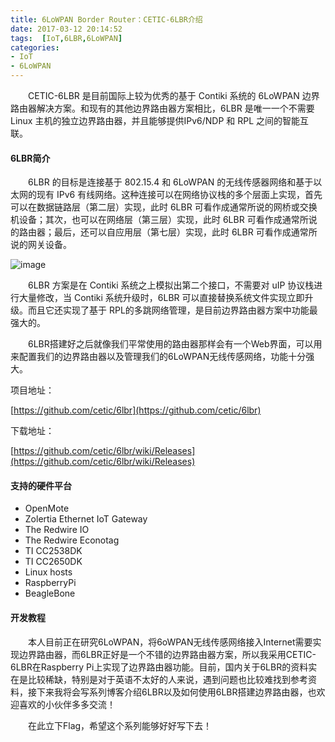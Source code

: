 ```yaml
---
title: 6LoWPAN Border Router：CETIC-6LBR介绍
date: 2017-03-12 20:14:52
tags:  [IoT,6LBR,6LoWPAN]
categories:
- IoT
- 6LoWPAN
---
```


　　CETIC-6LBR 是目前国际上较为优秀的基于 Contiki 系统的 6LoWPAN 边界路由器解决方案。和现有的其他边界路由器方案相比，6LBR 是唯一一个不需要 Linux 主机的独立边界路由器，并且能够提供IPv6/NDP 和 RPL 之间的智能互联。

<!--more-->

#### 6LBR简介

　　6LBR 的目标是连接基于 802.15.4 和 6LoWPAN 的无线传感器网络和基于以太网的现有 IPv6 有线网络。这种连接可以在网络协议栈的多个层面上实现，首先可以在数据链路层（第二层）实现，此时 6LBR 可看作成通常所说的网桥或交换机设备；其次，也可以在网络层（第三层）实现，此时 6LBR 可看作成通常所说的路由器；最后，还可以自应用层（第七层）实现，此时 6LBR 可看作成通常所说的网关设备。

![image](https://github.com/cetic/6lbr/wiki/images/6lbr-top-medium.png)

　　6LBR 方案是在 Contiki 系统之上模拟出第二个接口，不需要对 uIP 协议栈进行大量修改，当 Contiki 系统升级时，6LBR 可以直接替换系统文件实现立即升级。而且它还实现了基于 RPL的多跳网络管理，是目前边界路由器方案中功能最强大的。

　　6LBR搭建好之后就像我们平常使用的路由器那样会有一个Web界面，可以用来配置我们的边界路由器以及管理我们的6LoWPAN无线传感网络，功能十分强大。

项目地址：

[https://github.com/cetic/6lbr](https://github.com/cetic/6lbr)

下载地址：

[https://github.com/cetic/6lbr/wiki/Releases](https://github.com/cetic/6lbr/wiki/Releases)

#### 支持的硬件平台

- OpenMote
- Zolertia Ethernet IoT Gateway
- The Redwire IO
- The Redwire Econotag
- TI CC2538DK
- TI CC2650DK
- Linux hosts
- RaspberryPi
- BeagleBone

#### 开发教程

　　本人目前正在研究6LoWPAN，将6oWPAN无线传感网络接入Internet需要实现边界路由器，而6LBR正好是一个不错的边界路由器方案，所以我采用CETIC-6LBR在Raspberry Pi上实现了边界路由器功能。目前，国内关于6LBR的资料实在是比较稀缺，特别是对于英语不太好的人来说，遇到问题也比较难找到参考资料，接下来我将会写系列博客介绍6LBR以及如何使用6LBR搭建边界路由器，也欢迎喜欢的小伙伴多多交流！

　　在此立下Flag，希望这个系列能够好好写下去！
